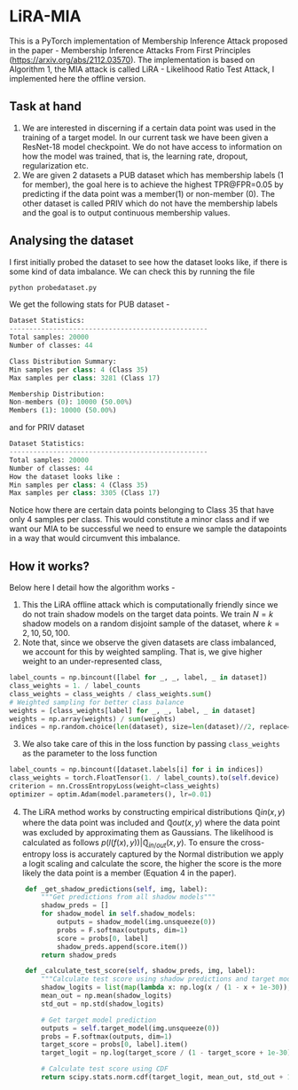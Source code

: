 # LiRA-MIA

This is a PyTorch implementation of Membership Inference Attack proposed in the paper - Membership Inference Attacks From First Principles (https://arxiv.org/abs/2112.03570).
The implementation is based on Algorithm 1, the MIA attack is called LiRA - Likelihood Ratio Test Attack, I implemented here the offline version.

## Task at hand

1. We are interested in discerning if a certain data point was used in the training of a target model. In our current task we have been given a ResNet-18 model checkpoint. We do not have access to information on how the model was trained, that is, the learning rate, dropout, regularization etc.
2. We are given 2 datasets a PUB dataset which has membership labels (1 for member), the goal here is to achieve the highest TPR@FPR=0.05 by predicting if the data point was a member(1) or non-member (0). The other dataset is called PRIV which do not have the membership labels and the goal is to output continuous membership values.

## Analysing the dataset
I first initially probed the dataset to see how the dataset looks like, if there is some kind of data imbalance. We can check this by running the file 
```python
python probedataset.py
```
We get the following stats for PUB dataset -

```python
Dataset Statistics:
--------------------------------------------------
Total samples: 20000
Number of classes: 44

Class Distribution Summary:
Min samples per class: 4 (Class 35)
Max samples per class: 3281 (Class 17)

Membership Distribution:
Non-members (0): 10000 (50.00%)
Members (1): 10000 (50.00%)
```
and for PRIV dataset

```python 
Dataset Statistics:
--------------------------------------------------
Total samples: 20000
Number of classes: 44
How the dataset looks like :
Min samples per class: 4 (Class 35)
Max samples per class: 3305 (Class 17)
```

Notice how there are certain data points belonging to Class 35 that have only 4 samples per class. This would constitute a minor class and if we want our MIA to be successful we need to ensure we sample the datapoints in a way that would circumvent this imbalance. 

## How it works?
Below here I detail how the algorithm works -

1. This the LiRA offline attack which is computationally friendly since we do not train shadow models on the target data points. We train $N = k$ shadow models on a random disjoint sample of the dataset, where $k = {2,10,50,100}$.
2. Note that, since we observe the given datasets are class imbalanced, we account for this by weighted sampling. That is, we give higher weight to an under-represented class,
```python
label_counts = np.bincount([label for _, _, label, _ in dataset])
class_weights = 1. / label_counts
class_weights = class_weights / class_weights.sum()           
# Weighted sampling for better class balance
weights = [class_weights[label] for _, _, label, _ in dataset]
weights = np.array(weights) / sum(weights)
indices = np.random.choice(len(dataset), size=len(dataset)//2, replace=False, p=weights)
```
3. We also take care of this in the loss function by passing ```class_weights``` as the parameter to the loss function

```python
label_counts = np.bincount([dataset.labels[i] for i in indices])
class_weights = torch.FloatTensor(1. / label_counts).to(self.device)
criterion = nn.CrossEntropyLoss(weight=class_weights)
optimizer = optim.Adam(model.parameters(), lr=0.01)
```
4. The LiRA method works by constructing empirical distributions $\mathbb{\tilde{Q}}{in}(x,y)$ where the data point was included and $\mathbb{\tilde{Q}}{out}(x,y)$ where the data point was excluded by approximating them as Gaussians. The likelihood is calculated as follows $p(l(f(x),y)) | \mathbb{\tilde{Q}}_{in/out}(x,y)$. To ensure the cross-entropy loss is accurately captured by the Normal distribution we apply a logit scaling and calculate the score, the higher the score is the more likely the data point is a member (Equation 4 in the paper).

```Python
    def _get_shadow_predictions(self, img, label):
        """Get predictions from all shadow models"""
        shadow_preds = []
        for shadow_model in self.shadow_models:
            outputs = shadow_model(img.unsqueeze(0))
            probs = F.softmax(outputs, dim=1)
            score = probs[0, label]
            shadow_preds.append(score.item())
        return shadow_preds

    def _calculate_test_score(self, shadow_preds, img, label):
        """Calculate test score using shadow predictions and target model"""
        shadow_logits = list(map(lambda x: np.log(x / (1 - x + 1e-30)), shadow_preds))
        mean_out = np.mean(shadow_logits)
        std_out = np.std(shadow_logits)

        # Get target model prediction
        outputs = self.target_model(img.unsqueeze(0))
        probs = F.softmax(outputs, dim=1)
        target_score = probs[0, label].item()
        target_logit = np.log(target_score / (1 - target_score + 1e-30))

        # Calculate test score using CDF
        return scipy.stats.norm.cdf(target_logit, mean_out, std_out + 1e-30)
```


